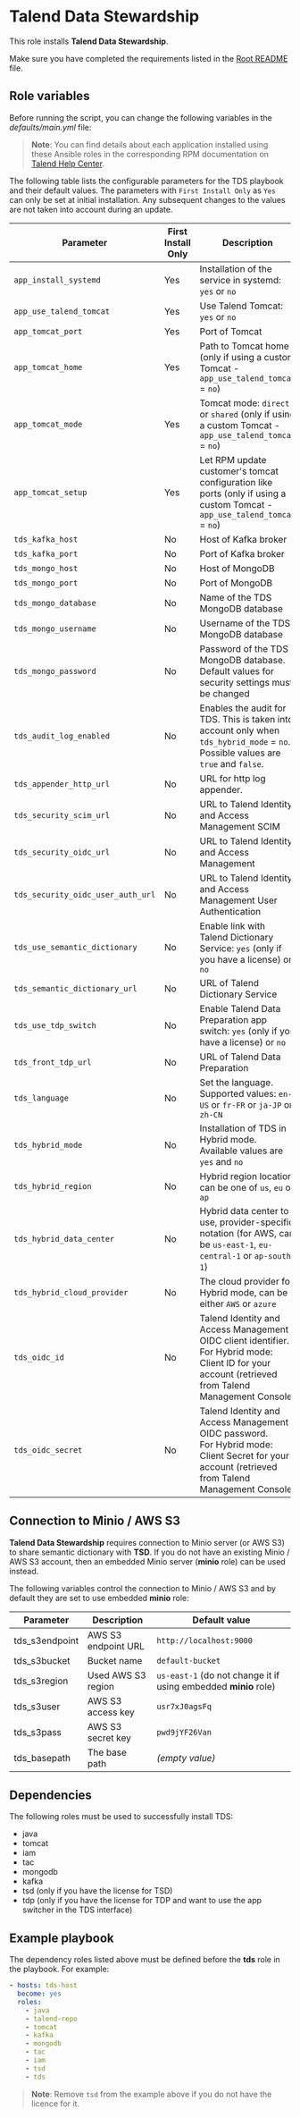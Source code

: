 # Talend Data Stewardship

This role installs **Talend Data Stewardship**.

Make sure you have completed the requirements listed in the [Root README](../../../README.md) file.

## Role variables

Before running the script, you can change the following variables in the *defaults/main.yml* file:

> **Note**: You can find details about each application installed using these Ansible roles in the corresponding RPM documentation on [Talend Help Center](https://help.talend.com/search/all?query=rpm&content-lang=en-US).

The following table lists the configurable parameters for the TDS playbook and their default values.
The parameters with `First Install Only` as `Yes` can only be set at initial installation. Any subsequent changes to the values are not taken into account during an update.

| Parameter                         | First Install Only | Description                                                                                                                                             | Default                      |
| --------------------------------- | ------------------ | ------------------------------------------------------------------------------------------------------------------------------------------------------- | ---------------------------- |
| `app_install_systemd`             | Yes                | Installation of the service in systemd: `yes` or `no`                                                                                                   | `yes`                        |
| `app_use_talend_tomcat`           | Yes                | Use Talend Tomcat: `yes` or `no`                                                                                                                        | `yes`                        |
| `app_tomcat_port`                 | Yes                | Port of Tomcat                                                                                                                                          | `19999`                      |
| `app_tomcat_home`                 | Yes                | Path to Tomcat home (only if using a custom Tomcat - `app_use_talend_tomcat` = `no`)                                                                    | `/opt/tomcat`                |
| `app_tomcat_mode`                 | Yes                | Tomcat mode: `direct` or `shared` (only if using a custom Tomcat - `app_use_talend_tomcat` = `no`)                                                      | `direct`                     |
| `app_tomcat_setup`                | Yes                | Let RPM update customer's tomcat configuration like ports (only if using a custom Tomcat - `app_use_talend_tomcat` = `no`)                              | `no`                         |
| `tds_kafka_host`                  | No                 | Host of Kafka broker                                                                                                                                    | `localhost`                  |
| `tds_kafka_port`                  | No                 | Port of Kafka broker                                                                                                                                    | `9092`                       |
| `tds_mongo_host`                  | No                 | Host of MongoDB                                                                                                                                         | `localhost`                  |
| `tds_mongo_port`                  | No                 | Port of MongoDB                                                                                                                                         | `27017`                      |
| `tds_mongo_database`              | No                 | Name of the TDS MongoDB database                                                                                                                        | `tds`                        |
| `tds_mongo_username`              | No                 | Username of the TDS MongoDB database                                                                                                                    | `tds-user`                   |
| `tds_mongo_password`              | No                 | Password of the TDS MongoDB database. Default values for security settings must be changed                                                              | `duser`                      |
| `tds_audit_log_enabled`               | No                 | Enables the audit for TDS. This is taken into account only when `tds_hybrid_mode` = `no`. Possible values are `true` and `false`.                       | `true`                       |
| `tds_appender_http_url`           | No                 | URL for http log appender.                                                                                                                              | `http://localhost:8057/`     |
| `tds_security_scim_url`           | No                 | URL to Talend Identity and Access Management SCIM                                                                                                       | `http://localhost:9080/scim` |
| `tds_security_oidc_url`           | No                 | URL to Talend Identity and Access Management                                                                                                            | `http://localhost:9080/oidc` |
| `tds_security_oidc_user_auth_url` | No                 | URL to Talend Identity and Access Management User Authentication                                                                                        | `http://localhost:9080/oidc` |
| `tds_use_semantic_dictionary`     | No                 | Enable link with Talend Dictionary Service: `yes` (only if you have a license) or `no`                                                                  | `yes`                        |
| `tds_semantic_dictionary_url`     | No                 | URL of Talend Dictionary Service                                                                                                                        | `http://localhost:8187`      |
| `tds_use_tdp_switch`              | No                 | Enable Talend Data Preparation app switch: `yes` (only if you have a license) or `no`                                                                   | no                           |
| `tds_front_tdp_url`               | No                 | URL of Talend Data Preparation                                                                                                                          | `http://localhost:9999`      |
| `tds_language`                    | No                 | Set the language. Supported values: `en-US` or `fr-FR` or `ja-JP` or `zh-CN`                                                                            | `en-US`                      |
| `tds_hybrid_mode`                 | No                 | Installation of TDS in Hybrid mode. Available values are `yes` and `no`                                                                                 | `no`                         |
| `tds_hybrid_region`               | No                 | Hybrid region location, can be one of `us`, `eu` or `ap`                                                                                                | `us`                         |
| `tds_hybrid_data_center`          | No                 | Hybrid data center to use, provider-specific notation (for AWS, can be `us-east-1`, `eu-central-1` or `ap-south-1`)                                     | `us-east-1`                  |
| `tds_hybrid_cloud_provider`       | No                 | The cloud provider for Hybrid mode, can be either `AWS` or `azure`                                                                                      | `AWS`                        |
| `tds_oidc_id`                     | No                 | Talend Identity and Access Management OIDC client identifier.<br>For Hybrid mode: Client ID for your account (retrieved from Talend Management Console) | `tl6K6ac7tSE-LQ`             |
| `tds_oidc_secret`                 | No                 | Talend Identity and Access Management OIDC password.<br>For Hybrid mode: Client Secret for your account (retrieved from Talend Management Console)      | `sLbyFKTzM8F0dTL10mHd3A`     |

## Connection to Minio / AWS S3

**Talend Data Stewardship** requires connection to Minio server (or AWS S3) to share semantic dictionary with **TSD**.
If you do not have an existing Minio / AWS S3 account, then an embedded Minio server (**minio** role) can be used instead.

The following variables control the connection to Minio / AWS S3 and by default they are set to use embedded **minio** role:

| Parameter      | Description         | Default value                                                   |
| -------------- | ------------------- | --------------------------------------------------------------- |
| tds_s3endpoint | AWS S3 endpoint URL | `http://localhost:9000`                                         |
| tds_s3bucket   | Bucket name         | `default-bucket`                                                |
| tds_s3region   | Used AWS S3 region  | `us-east-1` (do not change it if using embedded **minio** role) |
| tds_s3user     | AWS S3 access key   | `usr7xJ0agsFq`                                                  |
| tds_s3pass     | AWS S3 secret key   | `pwd9jYF26Van`                                                  |
| tds_basepath   | The base path       | *(empty value)*                                                 |

## Dependencies

The following roles must be used to successfully install TDS:

- java
- tomcat
- iam
- tac
- mongodb
- kafka
- tsd (only if you have the license for TSD)
- tdp (only if you have the license for TDP and want to use the app switcher in the TDS interface)

## Example playbook

The dependency roles listed above must be defined before the **tds** role in the playbook. For example:

```yaml
- hosts: tds-host
  become: yes
  roles:
    - java
    - talend-repo
    - tomcat
    - kafka
    - mongodb
    - tac
    - iam
    - tsd
    - tds
```

> **Note**: Remove `tsd` from the example above if you do not have the licence for it.
